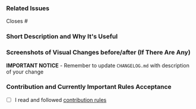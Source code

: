 ### Related Issues
<!--  Put related issue number which this PR is closing. For example #123 -->

Closes #

### Short Description and Why It's Useful
<!-- Describe in a few words what is this Pull Request changing and why it's useful -->


### Screenshots of Visual Changes before/after (If There Are Any)
<!-- If you made any changes in the UI layer, please provide before/after screenshots -->


**IMPORTANT NOTICE** - Remember to update `CHANGELOG.md` with description of your change


### Contribution and Currently Important Rules Acceptance
<!-- Please get familiar with following info -->

- [ ] I read and followed [contribution rules](https://github.com/DivanteLtd/vsf-vsf-elsio/blob/master/CONTRIBUTING.md)